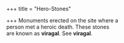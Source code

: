 +++
title = "Hero-Stones"

+++
Monuments erected on the site where a  
person met a heroic death. These stones  
are known as **viragal**. See **viragal**.
